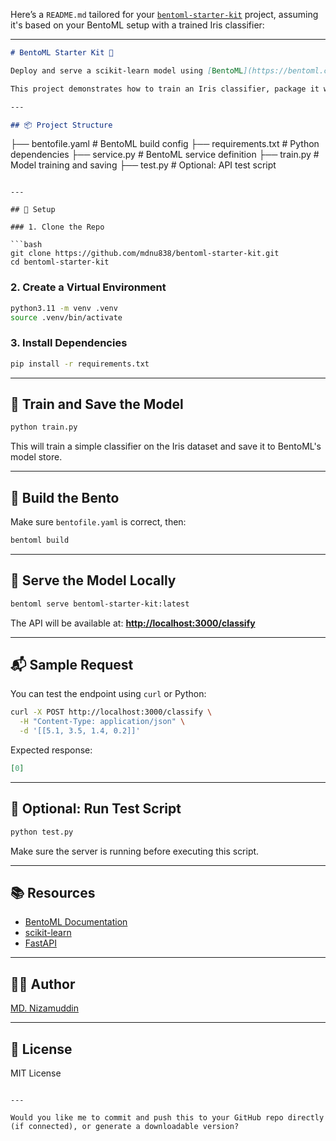 Here’s a `README.md` tailored for your [`bentoml-starter-kit`](https://github.com/mdnu838/bentoml-starter-kit) project, assuming it's based on your BentoML setup with a trained Iris classifier:

---

```markdown
# BentoML Starter Kit 🚀

Deploy and serve a scikit-learn model using [BentoML](https://bentoml.com/) — a flexible framework for machine learning model serving, packaging, and deployment.

This project demonstrates how to train an Iris classifier, package it with BentoML, and expose it as a REST API.

---

## 📦 Project Structure

```

├── bentofile.yaml         # BentoML build config
├── requirements.txt       # Python dependencies
├── service.py             # BentoML service definition
├── train.py               # Model training and saving
├── test.py                # Optional: API test script

````

---

## 🔧 Setup

### 1. Clone the Repo

```bash
git clone https://github.com/mdnu838/bentoml-starter-kit.git
cd bentoml-starter-kit
````

### 2. Create a Virtual Environment

```bash
python3.11 -m venv .venv
source .venv/bin/activate
```

### 3. Install Dependencies

```bash
pip install -r requirements.txt
```

---

## 🧠 Train and Save the Model

```bash
python train.py
```

This will train a simple classifier on the Iris dataset and save it to BentoML's model store.

---

## 🔨 Build the Bento

Make sure `bentofile.yaml` is correct, then:

```bash
bentoml build
```

---

## 🚀 Serve the Model Locally

```bash
bentoml serve bentoml-starter-kit:latest
```

The API will be available at:
**[http://localhost:3000/classify](http://localhost:3000/classify)**

---

## 📬 Sample Request

You can test the endpoint using `curl` or Python:

```bash
curl -X POST http://localhost:3000/classify \
  -H "Content-Type: application/json" \
  -d '[[5.1, 3.5, 1.4, 0.2]]'
```

Expected response:

```json
[0]
```

---

## 🧪 Optional: Run Test Script

```bash
python test.py
```

Make sure the server is running before executing this script.

---

## 📚 Resources

* [BentoML Documentation](https://docs.bentoml.com/)
* [scikit-learn](https://scikit-learn.org/)
* [FastAPI](https://fastapi.tiangolo.com/)

---

## 🧑‍💻 Author

[MD. Nizamuddin](https://github.com/mdnu838)

---

## 📄 License

MIT License

```

---

Would you like me to commit and push this to your GitHub repo directly (if connected), or generate a downloadable version?
```
